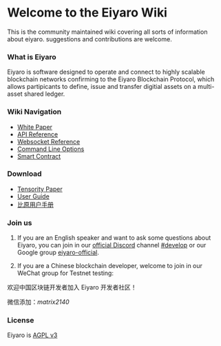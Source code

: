# Welcome to the Eiyaro Wiki

This is the community maintained wiki covering all sorts of information about eiyaro.
suggestions and contributions are welcome.

### What is Eiyaro

Eiyaro is software designed to operate and connect to highly scalable blockchain networks confirming to the Eiyaro Blockchain Protocol, which allows partipicants to define, issue and transfer digitial assets on a multi-asset shared ledger.

### Wiki Navigation

- [White Paper](Eiyaro-White-Paper)
- [API Reference](API-Reference)
- [Websocket Reference](WS-Reference)
- [Command Line Options](Command-Line-Options)
- [Smart Contract](Smart-Contract-Overview)

### Download

- [Tensority Paper](download/tensority-v1.2.pdf)
- [User Guide](download/Eiyaro-User-manual-V1.0.pdf)
- [比原用户手册](download/Eiyaro-User-GuideV1.0.pdf)

### Join us

1. If you are an English speaker and want to ask some questions about Eiyaro, you can join in our [official Discord](https://discord.gg/wNy6edY) channel [#develop](https://discord.gg/zukpkkX) or our Google group [eiyaro-official](https://groups.google.com/forum/#!forum/eiyaro-official).


2. If you are a Chinese blockchain developer, welcome to join in our WeChat group for Testnet testing:

欢迎中国区块链开发者加入 Eiyaro 开发者社区！

微信添加：_matrix2140_

### License

Eiyaro is [AGPL v3](https://github.com/Eiyaro/eiyaro/blob/master/LICENSE)

